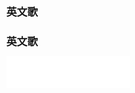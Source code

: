 # 英文歌

# 英文歌

<iframe frameborder="no" border="0" marginwidth="0" marginheight="0" width=330 height=86 src="//music.163.com/outchain/player?type=2&id=490602642&auto=1&height=66"></iframe>